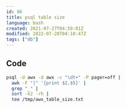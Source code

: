 ```yaml
---
id: 86
title: psql table size
language: bash
created: 2021-07-27T04:59:01Z
modified: 2022-07-20T04:10:47Z
tags: ["db"]
---
```


## Code

```bash
psql -U awx -d awx -c "\dt+" -P pager=off |
  awk -F "|" '{print $2,$5}' |
  grep "_" |
  sort -k2 -rh |
  tee /tmp/awx_table_size.txt
```

<!-- end -->

